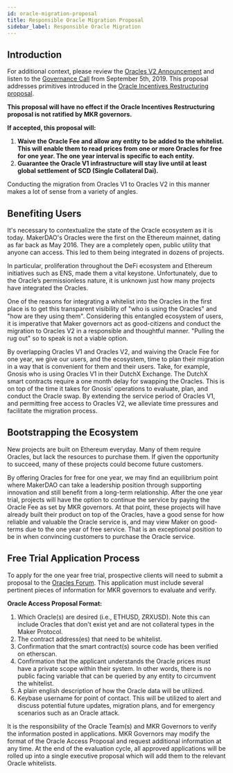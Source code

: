 ```yaml
---
id: oracle-migration-proposal
title: Responsible Oracle Migration Proposal
sidebar_label: Responsible Oracle Migration
---
```


## Introduction

For additional context, please review the [Oracles V2 Announcement](https://blog.makerdao.com/introducing-oracles-v2-and-defi-feeds/) and listen to the [Governance Call](https://www.youtube.com/watch?v=7jKNv8DMxmQ&t=1h1m13s) from September 5th, 2019. This proposal addresses primitives introduced in the [Oracle Incentives Restructuring proposal](https://forum.makerdao.com/t/proposal-oracles-incentives-restructuring/476).

**This proposal will have no effect if the Oracle Incentives Restructuring proposal is not ratified by MKR governors.**

**If accepted, this proposal will:**

1. **Waive the Oracle Fee and allow any entity to be added to the whitelist. This will enable them to read prices from one or more Oracles for free for one year. The one year interval is specific to each entity.**
2. **Guarantee the Oracle V1 infrastructure will stay live until at least global settlement of SCD (Single Collateral Dai).**

Conducting the migration from Oracles V1 to Oracles V2 in this manner makes a lot of sense from a variety of angles.

## Benefiting Users

It's necessary to contextualize the state of the Oracle ecosystem as it is today. MakerDAO's Oracles were the first on the Ethereum mainnet, dating as far back as May 2016. They are a completely open, public utility that anyone can access. This led to them being integrated in dozens of projects.

In particular, proliferation throughout the DeFi ecosystem and Ethereum initiatives such as ENS, made them a vital keystone. Unfortunately, due to the Oracle’s permissionless nature, it is unknown just how many projects have integrated the Oracles.

One of the reasons for integrating a whitelist into the Oracles in the first place is to get this transparent visibility of "who is using the Oracles" and "how are they using them". Considering this entangled ecosystem of users, it is imperative that Maker governors act as good-citizens and conduct the migration to Oracles V2 in a responsible and thoughtful manner. "Pulling the rug out" so to speak is not a viable option.

By overlapping Oracles V1 and Oracles V2, and waiving the Oracle Fee for one year, we give our users, and the ecosystem, time to plan their migration in a way that is convenient for them and their users. Take, for example, Gnosis who is using Oracles V1 in their DutchX Exchange. The DutchX smart contracts require a one month delay for swapping the Oracles. This is on top of the time it takes for Gnosis’ operations to evaluate, plan, and conduct the Oracle swap. By extending the service period of Oracles V1, and permitting free access to Oracles V2, we alleviate time pressures and facilitate the migration process.

## Bootstrapping the Ecosystem

New projects are built on Ethereum everyday. Many of them require Oracles, but lack the resources to purchase them. If given the opportunity to succeed, many of these projects could become future customers.

By offering Oracles for free for one year, we may find an equilibrium point where MakerDAO can take a leadership position through supporting innovation and still benefit from a long-term relationship. After the one year trial, projects will have the option to continue the service by paying the Oracle Fee as set by MKR governors. At that point, these projects will have already built their product on top of the Oracles, have a good sense for how reliable and valuable the Oracle service is, and may view Maker on good-terms due to the one year of free service. That is an exceptional position to be in when convincing customers to purchase the Oracle service.

## Free Trial Application Process

To apply for the one year free trial, prospective clients will need to submit a proposal to the [Oracles Forum](https://forum.makerdao.com/c/oracles). This application must include several pertinent pieces of information for MKR governors to evaluate and verify.

**Oracle Access Proposal Format:**

1. Which Oracle(s) are desired (i.e., ETHUSD, ZRXUSD). Note this can include Oracles that don't exist yet and are not collateral types in the Maker Protocol.
2. The contract address(es) that need to be whitelist.
3. Confirmation that the smart contract(s) source code has been verified on etherscan.
4. Confirmation that the applicant understands the Oracle prices must have a private scope within their system. In other words, there is no public facing variable that can be queried by any entity to circumvent the whitelist.
5. A plain english description of how the Oracle data will be utilized.
6. Keybase username for point of contact. This will be utilized to alert and discuss potential future updates, migration plans, and for emergency scenarios such as an Oracle attack.

It is the responsibility of the Oracle Team(s) and MKR Governors to verify the information posted in applications. MKR Governors may modify the format of the Oracle Access Proposal and request additional information at any time. At the end of the evaluation cycle, all approved applications will be rolled up into a single executive proposal which will add them to the relevant Oracle whitelists.
